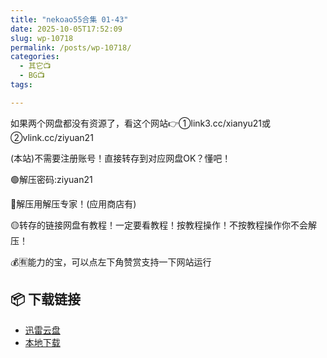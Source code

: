 ```yaml
---
title: "nekoao55合集 01-43"
date: 2025-10-05T17:52:09
slug: wp-10718
permalink: /posts/wp-10718/
categories:
  - 其它📺
  - BG📺
tags:

---
```


如果两个网盘都没有资源了，看这个网站👉①link3.cc/xianyu21或②vlink.cc/ziyuan21

(本站)不需要注册账号！直接转存到对应网盘OK？懂吧！

🟢解压密码:ziyuan21

🔵解压用解压专家！(应用商店有)

🟡转存的链接网盘有教程！一定要看教程！按教程操作！不按教程操作你不会解压！

💰🈶能力的宝，可以点左下角赞赏支持一下网站运行

## 📦 下载链接
- [迅雷云盘](https://blziyuan21.com/pay-download/10718?key=37929ec80f&down_id=0)
- [本地下载](https://blziyuan21.com/pay-download/10718?key=37929ec80f&down_id=1)

